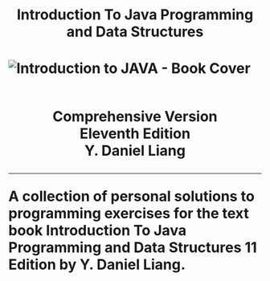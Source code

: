 <h1 align = "center">Introduction To Java Programming and Data Structures<h1/>
 
 <img align = "center" src="C:\Users\Alex\OneDrive\CSCC\Books\Introduction to JAVA, 11 ed. Daniel Liang\Introduction To Java.jpg" alt="Introduction to JAVA - Book Cover">
 
<p align = "center">
 <br/>Comprehensive Version
 <br/>Eleventh Edition
 <br/>Y. Daniel Liang
<p/>
 
<hr/>
 
A collection of personal solutions to programming exercises for the text book Introduction To Java Programming and Data Structures 11 Edition by Y. Daniel Liang.
